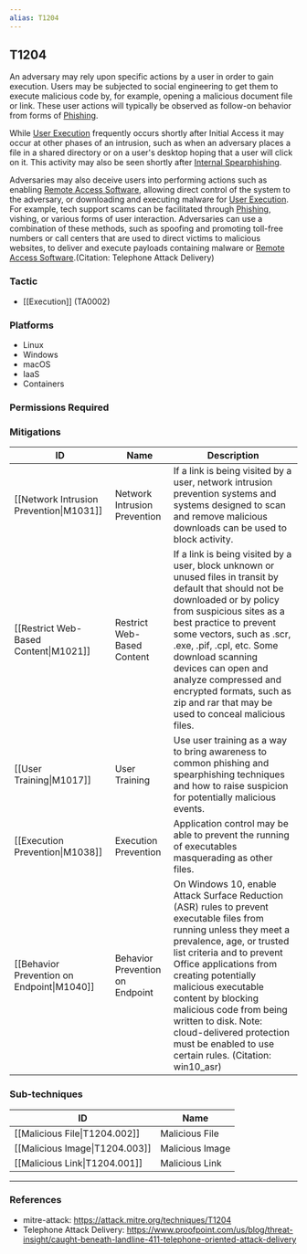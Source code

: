 ```yaml
---
alias: T1204
---
```


## T1204

An adversary may rely upon specific actions by a user in order to gain execution. Users may be subjected to social engineering to get them to execute malicious code by, for example, opening a malicious document file or link. These user actions will typically be observed as follow-on behavior from forms of [Phishing](https://attack.mitre.org/techniques/T1566).

While [User Execution](https://attack.mitre.org/techniques/T1204) frequently occurs shortly after Initial Access it may occur at other phases of an intrusion, such as when an adversary places a file in a shared directory or on a user's desktop hoping that a user will click on it. This activity may also be seen shortly after [Internal Spearphishing](https://attack.mitre.org/techniques/T1534).

Adversaries may also deceive users into performing actions such as enabling [Remote Access Software](https://attack.mitre.org/techniques/T1219), allowing direct control of the system to the adversary, or downloading and executing malware for [User Execution](https://attack.mitre.org/techniques/T1204). For example, tech support scams can be facilitated through [Phishing](https://attack.mitre.org/techniques/T1566), vishing, or various forms of user interaction. Adversaries can use a combination of these methods, such as spoofing and promoting toll-free numbers or call centers that are used to direct victims to malicious websites, to deliver and execute payloads containing malware or [Remote Access Software](https://attack.mitre.org/techniques/T1219).(Citation: Telephone Attack Delivery)


### Tactic
- [[Execution]] (TA0002)

### Platforms
- Linux
- Windows
- macOS
- IaaS
- Containers

### Permissions Required

### Mitigations

| ID | Name | Description |
| --- | --- | --- |
| [[Network Intrusion Prevention\|M1031]] | Network Intrusion Prevention | If a link is being visited by a user, network intrusion prevention systems and systems designed to scan and remove malicious downloads can be used to block activity. |
| [[Restrict Web-Based Content\|M1021]] | Restrict Web-Based Content | If a link is being visited by a user, block unknown or unused files in transit by default that should not be downloaded or by policy from suspicious sites as a best practice to prevent some vectors, such as .scr, .exe, .pif, .cpl, etc. Some download scanning devices can open and analyze compressed and encrypted formats, such as zip and rar that may be used to conceal malicious files. |
| [[User Training\|M1017]] | User Training | Use user training as a way to bring awareness to common phishing and spearphishing techniques and how to raise suspicion for potentially malicious events. |
| [[Execution Prevention\|M1038]] | Execution Prevention | Application control may be able to prevent the running of executables masquerading as other files. |
| [[Behavior Prevention on Endpoint\|M1040]] | Behavior Prevention on Endpoint | On Windows 10, enable Attack Surface Reduction (ASR) rules to prevent executable files from running unless they meet a prevalence, age, or trusted list criteria and to prevent Office applications from creating potentially malicious executable content by blocking malicious code from being written to disk. Note: cloud-delivered protection must be enabled to use certain rules. (Citation: win10_asr) |

### Sub-techniques

| ID | Name |
| --- | --- |
| [[Malicious File\|T1204.002]] | Malicious File |
| [[Malicious Image\|T1204.003]] | Malicious Image |
| [[Malicious Link\|T1204.001]] | Malicious Link |


---
### References

- mitre-attack: https://attack.mitre.org/techniques/T1204
- Telephone Attack Delivery: https://www.proofpoint.com/us/blog/threat-insight/caught-beneath-landline-411-telephone-oriented-attack-delivery
